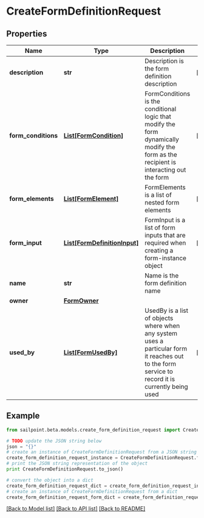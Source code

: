 # CreateFormDefinitionRequest


## Properties

Name | Type | Description | Notes
------------ | ------------- | ------------- | -------------
**description** | **str** | Description is the form definition description | [optional] 
**form_conditions** | [**List[FormCondition]**](FormCondition.md) | FormConditions is the conditional logic that modify the form dynamically modify the form as the recipient is interacting out the form | [optional] 
**form_elements** | [**List[FormElement]**](FormElement.md) | FormElements is a list of nested form elements | [optional] 
**form_input** | [**List[FormDefinitionInput]**](FormDefinitionInput.md) | FormInput is a list of form inputs that are required when creating a form-instance object | [optional] 
**name** | **str** | Name is the form definition name | 
**owner** | [**FormOwner**](FormOwner.md) |  | 
**used_by** | [**List[FormUsedBy]**](FormUsedBy.md) | UsedBy is a list of objects where when any system uses a particular form it reaches out to the form service to record it is currently being used | [optional] 

## Example

```python
from sailpoint.beta.models.create_form_definition_request import CreateFormDefinitionRequest

# TODO update the JSON string below
json = "{}"
# create an instance of CreateFormDefinitionRequest from a JSON string
create_form_definition_request_instance = CreateFormDefinitionRequest.from_json(json)
# print the JSON string representation of the object
print CreateFormDefinitionRequest.to_json()

# convert the object into a dict
create_form_definition_request_dict = create_form_definition_request_instance.to_dict()
# create an instance of CreateFormDefinitionRequest from a dict
create_form_definition_request_form_dict = create_form_definition_request.from_dict(create_form_definition_request_dict)
```
[[Back to Model list]](../README.md#documentation-for-models) [[Back to API list]](../README.md#documentation-for-api-endpoints) [[Back to README]](../README.md)


